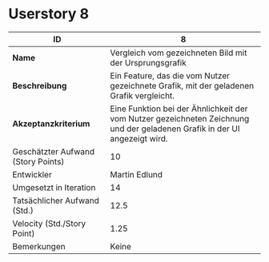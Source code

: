 ﻿# Userstory 8

|**ID**|8|
|-|-|
|**Name**|Vergleich vom gezeichneten Bild mit der Ursprungsgrafik|
|**Beschreibung**|Ein Feature, das die vom Nutzer gezeichnete Grafik, mit der geladenen Grafik vergleicht.|
|**Akzeptanzkriterium**|Eine Funktion bei der Ähnlichkeit der vom Nutzer gezeichneten Zeichnung und der geladenen Grafik in der UI angezeigt wird.|
|Geschätzter Aufwand (Story Points)|10|
|Entwickler|Martin Edlund|
|Umgesetzt in Iteration|14|
|Tatsächlicher Aufwand (Std.)|12.5|
|Velocity (Std./Story Point)|1.25|
|Bemerkungen|Keine|
